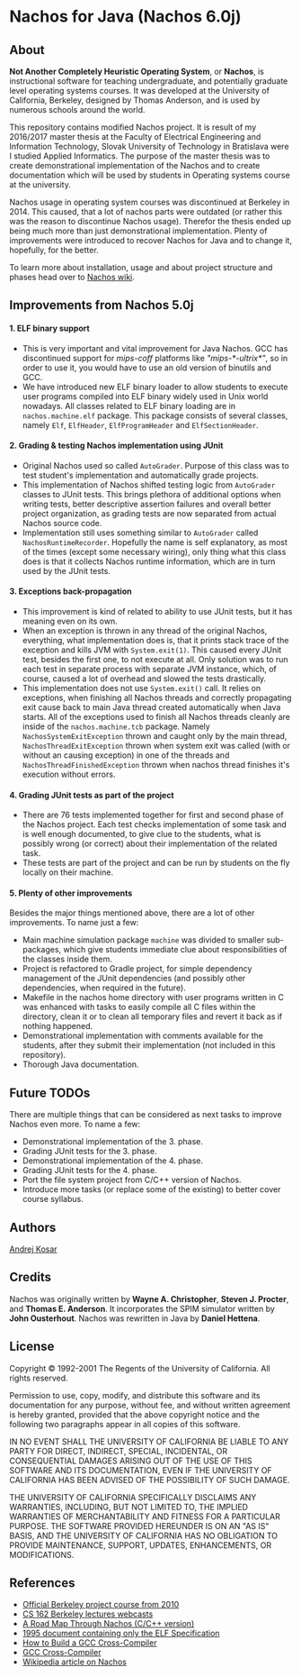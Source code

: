 # Nachos for Java (Nachos 6.0j)

## About
**Not Another Completely Heuristic Operating System**, or **Nachos**, is instructional software for teaching undergraduate, and potentially graduate level operating systems courses. It was developed at the University of California, Berkeley, designed by Thomas Anderson, and is used by numerous schools around the world.

This repository contains modified Nachos project. It is result of my 2016/2017 master thesis at the Faculty of Electrical Engineering and Information Technology, Slovak University of Technology in Bratislava were I studied Applied Informatics. The purpose of the master thesis was to create demonstrational implementation of the Nachos and to create documentation which will be used by students in Operating systems course at the university.

Nachos usage in operating system courses was discontinued at Berkeley in 2014. This caused, that a lot of nachos parts were outdated (or rather this was the reason to discontinue Nachos usage). Therefor the thesis ended up being much more than just demonstrational implementation. Plenty of improvements were introduced to recover Nachos for Java and to change it, hopefully, for the better.

To learn more about installation, usage and about project structure and phases head over to [Nachos wiki](https://gitlab.com/andrejkosar/dev-master-thesis/wikis/home).

## Improvements from Nachos 5.0j
#### 1. ELF binary support
- This is very important and vital improvement for Java Nachos. GCC has discontinued support for _mips-coff_ platforms like _"mips-\*-ultrix\*"_, so in order to use it, you would have to use an old version of binutils and GCC. 
- We have introduced new ELF binary loader to allow students to execute user programs compiled into ELF binary widely used in Unix world nowadays. All classes related to ELF binary loading are in `nachos.machine.elf` package. This package consists of several classes, namely `Elf`, `ElfHeader`, `ElfProgramHeader` and `ElfSectionHeader`. 

#### 2. Grading & testing Nachos implementation using JUnit
 - Original Nachos used so called `AutoGrader`. Purpose of this class was to test student's implementation and automatically grade projects. 
 - This implementation of Nachos shifted testing logic from `AutoGrader` classes to JUnit tests. This brings plethora of additional options when writing tests, better descriptive assertion failures and overall better project organization, as grading tests are now separated from actual Nachos source code.
 - Implementation still uses something similar to `AutoGrader` called `NachosRuntimeRecorder`. Hopefully the name is self explanatory, as most of the times (except some necessary wiring), only thing what this class does is that it collects Nachos runtime information, which are in turn used by the JUnit tests.

#### 3. Exceptions back-propagation
 - This improvement is kind of related to ability to use JUnit tests, but it has meaning even on its own.
 - When an exception is thrown in any thread of the original Nachos, everything, what implementation does is, that it prints stack trace of the exception and kills JVM with `System.exit(1)`. This caused every JUnit test, besides the first one, to not execute at all. Only solution was to run each test in separate process with separate JVM instance, which, of course, caused a lot of overhead and slowed the tests drastically.
 - This implementation does not use `System.exit()` call. It relies on exceptions, when finishing all Nachos threads and correctly propagating exit cause back to main Java thread created automatically when Java starts. All of the exceptions used to finish all Nachos threads cleanly are inside of the `nachos.machine.tcb` package. Namely `NachosSystemExitException` thrown and caught only by the main thread, `NachosThreadExitException` thrown when system exit was called (with or without an causing exception) in one of the threads and `NachosThreadFinishedException` thrown when nachos thread finishes it's execution without errors. 

#### 4. Grading JUnit tests as part of the project
 - There are 76 tests implemented together for first and second phase of the Nachos project. Each test checks implementation of some task and is well enough documented, to give clue to the students, what is possibly wrong (or correct) about their implementation of the related task.
 - These tests are part of the project and can be run by students on the fly locally on their machine. 

#### 5. Plenty of other improvements
Besides the major things mentioned above, there are a lot of other improvements. To name just a few:

 - Main machine simulation package `machine` was divided to smaller sub-packages, which give students immediate clue about responsibilities of the classes inside them.
 - Project is refactored to Gradle project, for simple dependency management of the JUnit dependencies (and possibly other dependencies, when required in the future).
 - Makefile in the nachos home directory with user programs written in C was enhanced with tasks to easily compile all C files within the directory, clean it or to clean all temporary files and revert it back as if nothing happened.
 - Demonstrational implementation with comments available for the students, after they submit their implementation (not included in this repository).
 - Thorough Java documentation.

## Future TODOs
There are multiple things that can be considered as next tasks to improve Nachos even more. To name a few:

 - Demonstrational implementation of the 3. phase.
 - Grading JUnit tests for the 3. phase.
 - Demonstrational implementation of the 4. phase.
 - Grading JUnit tests for the 4. phase.
 - Port the file system project from C/C++ version of Nachos.
 - Introduce more tasks (or replace some of the existing) to better cover course syllabus.

## Authors
[Andrej Kosar](https://gitlab.com/andrejkosar)

## Credits
Nachos was originally written by **Wayne A. Christopher**, **Steven J. Procter**, and **Thomas E. Anderson**. It incorporates the SPIM simulator written by **John Ousterhout**. Nachos was rewritten in Java by **Daniel Hettena**.

## License
Copyright &copy; 1992-2001 The Regents of the University of California.
All rights reserved.

Permission to use, copy, modify, and distribute this software and its documentation for any purpose, without fee, and without written agreement is hereby granted, provided that the above copyright notice and the following two paragraphs appear in all copies of this software.

IN NO EVENT SHALL THE UNIVERSITY OF CALIFORNIA BE LIABLE TO ANY PARTY FOR DIRECT, INDIRECT, SPECIAL, INCIDENTAL, OR CONSEQUENTIAL DAMAGES ARISING OUT OF THE USE OF THIS SOFTWARE AND ITS DOCUMENTATION, EVEN IF THE UNIVERSITY OF CALIFORNIA HAS BEEN ADVISED OF THE POSSIBILITY OF SUCH DAMAGE.

THE UNIVERSITY OF CALIFORNIA SPECIFICALLY DISCLAIMS ANY WARRANTIES, INCLUDING, BUT NOT LIMITED TO, THE IMPLIED WARRANTIES OF MERCHANTABILITY AND FITNESS FOR A PARTICULAR PURPOSE.  THE SOFTWARE PROVIDED HEREUNDER IS ON AN "AS IS" BASIS, AND THE UNIVERSITY OF CALIFORNIA HAS NO OBLIGATION TO PROVIDE MAINTENANCE, SUPPORT, UPDATES, ENHANCEMENTS, OR MODIFICATIONS.

## References
 - [Official Berkeley project course from 2010](http://inst.eecs.berkeley.edu/~cs162/fa10/)
 - [CS 162 Berkeley lectures webcasts](https://www.youtube.com/playlist?list=PL0FFC69A114ECD59D)
 - [A Road Map Through Nachos (C/C++ version)](https://users.cs.duke.edu/~narten/110/nachos/main/main.html)
 - [1995 document containing only the ELF Specification](https://refspecs.linuxfoundation.org/elf/elf.pdf)
 - [How to Build a GCC Cross-Compiler](http://preshing.com/20141119/how-to-build-a-gcc-cross-compiler/)
 - [GCC Cross-Compiler](http://wiki.osdev.org/GCC_Cross-Compiler)
 - [Wikipedia article on Nachos](https://en.wikipedia.org/wiki/Not_Another_Completely_Heuristic_Operating_System)